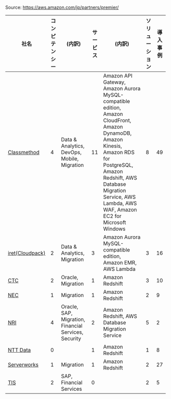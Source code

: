 Source: https://aws.amazon.com/jp/partners/premier/

| 社名            | コンピテンシー | (内訳)                                               | サービス | (内訳)                                                                                                                                                                                                                                            | ソリューション | 導入事例 |
|-----------------|----------------|------------------------------------------------------|----------|---------------------------------------------------------------------------------------------------------------------------------------------------------------------------------------------------------------------------------------------------|----------------|----------|
| [Classmethod](https://aws.amazon.com/jp/partners/find/partnerdetails/?id=001E000000Rl0wJIAR)     | 4              | Data & Analytics, DevOps, Mobile, Migration          | 11       | Amazon API Gateway, Amazon Aurora MySQL-compatible edition, Amazon CloudFront, Amazon DynamoDB, Amazon Kinesis, Amazon RDS for PostgreSQL, Amazon Redshift, AWS Database Migration Service, AWS Lambda, AWS WAF, Amazon EC2 for Microsoft Windows | 8              | 49       |
| [iret(Cloudpack)](https://aws.amazon.com/jp/partners/find/partnerdetails/?id=001E000000NaBHMIA3) | 2              | Data & Analytics, Migration                          | 3        | Amazon Aurora MySQL-compatible edition, Amazon EMR, AWS Lambda                                                                                                                                                                                    | 3              | 16       |
| [CTC](https://aws.amazon.com/jp/partners/find/partnerdetails/?n=ITOCHU%20Techno-Solutions%20Corporation&id=001E000000Rl0x3IAB)             | 2              | Oracle, Migration                                    | 1        | Amazon Redshift                                                                                                                                                                                                                                   | 3              | 10       |
| [NEC](https://aws.amazon.com/jp/partners/find/partnerdetails/?n=NEC%20Corporation%20(Consulting)&id=001E000000NchEcIAJ)             | 1              | Migration                                            | 1        | Amazon Redshift                                                                                                                                                                                                                                   | 2              | 9        |
| [NRI](https://aws.amazon.com/jp/partners/find/partnerdetails/?id=001E000000NaBHnIAN)             | 4              | Oracle, SAP, Migration, Financial Services, Security | 2        | Amazon Redshift, AWS Database Migration Service                                                                                                                                                                                                   | 5              | 2        |
| [NTT Data](https://aws.amazon.com/jp/partners/find/partnerdetails/?id=001E000000T6qNVIAZ)        | 0              |                                                      | 1        | Amazon Redshift                                                                                                                                                                                                                                   | 1              | 8        |
| [Serverworks](https://aws.amazon.com/jp/partners/find/partnerdetails/?id=001E000000NaBHzIAN)     | 1              | Migration                                            | 1        | Amazon Redshift                                                                                                                                                                                                                                   | 2              | 27       |
| [TIS](https://aws.amazon.com/jp/partners/find/partnerdetails/?id=001E000000NaBI9IAN)             | 2              | SAP, Financial Services                              | 0        |                                                                                                                                                                                                                                                   | 2              | 5        |